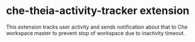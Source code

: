# che-theia-activity-tracker extension

This extension tracks user activity and sends notification about that to Che workspace master to prevent stop of workspace due to inactivity timeout.
